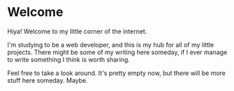 # Welcome

Hiya! Welcome to my little corner of the internet.

I'm studying to be a web developer, and this is my hub for all of my little projects. There might be some of my writing here someday, if I ever manage to write something I think is worth sharing.

Feel free to take a look around. It's pretty empty now, but there will be more stuff here someday. Maybe.
